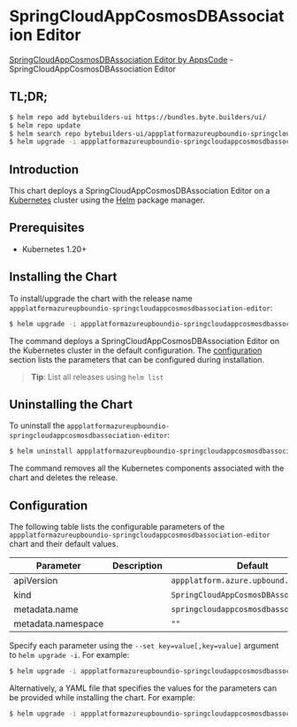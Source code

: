 # SpringCloudAppCosmosDBAssociation Editor

[SpringCloudAppCosmosDBAssociation Editor by AppsCode](https://byte.builders) - SpringCloudAppCosmosDBAssociation Editor

## TL;DR;

```bash
$ helm repo add bytebuilders-ui https://bundles.byte.builders/ui/
$ helm repo update
$ helm search repo bytebuilders-ui/appplatformazureupboundio-springcloudappcosmosdbassociation-editor --version=v0.4.18
$ helm upgrade -i appplatformazureupboundio-springcloudappcosmosdbassociation-editor bytebuilders-ui/appplatformazureupboundio-springcloudappcosmosdbassociation-editor -n default --create-namespace --version=v0.4.18
```

## Introduction

This chart deploys a SpringCloudAppCosmosDBAssociation Editor on a [Kubernetes](http://kubernetes.io) cluster using the [Helm](https://helm.sh) package manager.

## Prerequisites

- Kubernetes 1.20+

## Installing the Chart

To install/upgrade the chart with the release name `appplatformazureupboundio-springcloudappcosmosdbassociation-editor`:

```bash
$ helm upgrade -i appplatformazureupboundio-springcloudappcosmosdbassociation-editor bytebuilders-ui/appplatformazureupboundio-springcloudappcosmosdbassociation-editor -n default --create-namespace --version=v0.4.18
```

The command deploys a SpringCloudAppCosmosDBAssociation Editor on the Kubernetes cluster in the default configuration. The [configuration](#configuration) section lists the parameters that can be configured during installation.

> **Tip**: List all releases using `helm list`

## Uninstalling the Chart

To uninstall the `appplatformazureupboundio-springcloudappcosmosdbassociation-editor`:

```bash
$ helm uninstall appplatformazureupboundio-springcloudappcosmosdbassociation-editor -n default
```

The command removes all the Kubernetes components associated with the chart and deletes the release.

## Configuration

The following table lists the configurable parameters of the `appplatformazureupboundio-springcloudappcosmosdbassociation-editor` chart and their default values.

|     Parameter      | Description |                      Default                      |
|--------------------|-------------|---------------------------------------------------|
| apiVersion         |             | <code>appplatform.azure.upbound.io/v1beta1</code> |
| kind               |             | <code>SpringCloudAppCosmosDBAssociation</code>    |
| metadata.name      |             | <code>springcloudappcosmosdbassociation</code>    |
| metadata.namespace |             | <code>""</code>                                   |


Specify each parameter using the `--set key=value[,key=value]` argument to `helm upgrade -i`. For example:

```bash
$ helm upgrade -i appplatformazureupboundio-springcloudappcosmosdbassociation-editor bytebuilders-ui/appplatformazureupboundio-springcloudappcosmosdbassociation-editor -n default --create-namespace --version=v0.4.18 --set apiVersion=appplatform.azure.upbound.io/v1beta1
```

Alternatively, a YAML file that specifies the values for the parameters can be provided while
installing the chart. For example:

```bash
$ helm upgrade -i appplatformazureupboundio-springcloudappcosmosdbassociation-editor bytebuilders-ui/appplatformazureupboundio-springcloudappcosmosdbassociation-editor -n default --create-namespace --version=v0.4.18 --values values.yaml
```
